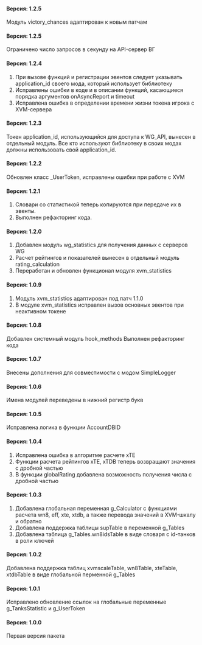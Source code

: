 ﻿#### Версия: 1.2.5
Модуль victory_chances адаптирован к новым патчам

#### Версия: 1.2.5
Ограничено число запросов в секунду на API-сервер ВГ 

#### Версия: 1.2.4
1. При вызове функций и регистрации эвентов следует указывать application_id своего мода, который использует библиотеку
2. Исправлены ошибки в коде и в описании функций, касающиеся порядка аргументов onAsyncReport и timeout
3. Исправлена ошибка в определении времени жизни токена игрока с XVM-сервера

#### Версия: 1.2.3
Токен application_id, использующийся для доступа к WG_API, вынесен в отдельный модуль. Все кто используют библиотеку в своих модах должны использовать свой application_id.

#### Версия: 1.2.2
Обновлен класс _UserToken, исправлены ошибки при работе с XVM

#### Версия: 1.2.1
1. Словари со статистикой теперь копируются при передаче их в эвенты.
2. Выполнен рефакторинг кода.

#### Версия: 1.2.0
1. Добавлен модуль wg_statistics для получения данных с серверов WG
2. Расчет рейтингов и показателей вынесен в отдельный модуль rating_calculation
3. Переработан и обновлен функционал модуля xvm_statistics

#### Версия: 1.0.9
1. Модуль xvm_statistics адаптирован под патч 1.1.0
2. В модуле xvm_statistics исправлен вызов основных эвентов при неактивном токене

#### Версия: 1.0.8
Добавлен системный модуль hook_methods
Выполнен рефакторинг кода

#### Версия: 1.0.7
Внесены дополнения для совместимости с модом SimpleLogger

#### Версия: 1.0.6
Имена модулей переведены в нижний регистр букв

#### Версия: 1.0.5
Исправлена логика в функции AccountDBID

#### Версия: 1.0.4
1. Исправлена ошибка в алгоритме расчете xTE
2. Функции расчета рейтингов xTE, xTDB теперь возвращают значения с дробной частью
3. В функции globalRating добавлена возможность получения числа с дробной частью

#### Версия: 1.0.3
1. Добавлена глобальная переменная g_Calculator с функциями расчета wn8, eff, xte, xtdb, а также перевода значений в XVM-шкалу и обратно
2. Добавлена поддержка таблицы supTable в переменной g_Tables
3. Добавлена таблица g_Tables.wn8idsTable в виде словаря с id-танков в роли ключей 

#### Версия: 1.0.2
Добавлена поддержка таблиц xvmscaleTable, wn8Table, xteTable, xtdbTable в виде глобальной перменной g_Tables

#### Версия: 1.0.1
Исправлено обновление ссылок на глобальные переменные g_TanksStatistic и g_UserToken

#### Версия: 1.0.0
Первая версия пакета